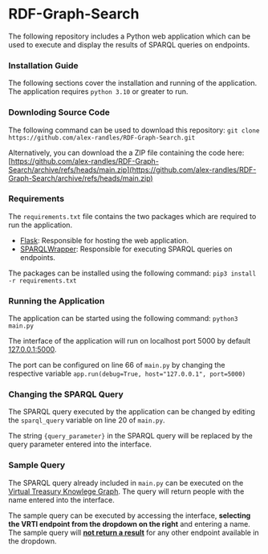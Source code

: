 # RDF-Graph-Search

The following repository includes a Python web application which can be used to execute and display the results of SPARQL queries on endpoints.



### Installation Guide
The following sections cover the installation and running of the application. The application requires `python 3.10` or greater to run.
### Downloding Source Code 
The following command can be used to download this repository: `git clone https://github.com/alex-randles/RDF-Graph-Search.git`

Alternatively, you can download the a ZIP file containing the code here: [https://github.com/alex-randles/RDF-Graph-Search/archive/refs/heads/main.zip](https://github.com/alex-randles/RDF-Graph-Search/archive/refs/heads/main.zip)
### Requirements 
The `requirements.txt` file contains the two packages which are required to run the application. 
* [Flask](https://pythonbasics.org/what-is-flask-python/): Responsible for hosting the web application. 
* [SPARQLWrapper](https://rdflib.dev/sparqlwrapper/doc/1.8.5/main.html): Responsible for executing SPARQL queries on endpoints. 

The packages can be installed using the following command: `pip3 install -r requirements.txt` 
### Running the Application
The application can be started using the following command: `python3 main.py`

The interface of the application will run on localhost port 5000 by default [127.0.0.1:5000](http://127.0.0.1:5000).

The port can be configured on line 66 of `main.py` by changing the respective variable `app.run(debug=True, host="127.0.0.1", port=5000)`

### Changing the SPARQL Query
The SPARQL query executed by the application can be changed by editing the `sparql_query` variable on line 20 of `main.py`. 

The string `{query_parameter}` in the SPARQL query will be replaced by the query parameter entered into the interface.

### Sample Query 
The SPARQL query already included in `main.py` can be executed on the [Virtual Treasury Knowlege Graph](https://virtualtreasury.ie/knowledge-graph). The query will return people with the name entered into the interface. 

The sample query can be executed by accessing the interface, **selecting the VRTI endpoint from the dropdown on the right** and entering a name. The sample query will <u>**not return a result**</u> for any other endpoint available in the dropdown.
